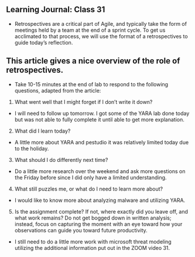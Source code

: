 ## Learning Journal: Class 31

- Retrospectives are a critical part of Agile, and typically take the form of meetings held by a team at the end of a sprint cycle. To get us acclimated to that process, we will use the format of a retrospectives to guide today’s reflection.

## This article gives a nice overview of the role of retrospectives.

- Take 10-15 minutes at the end of lab to respond to the following questions, adapted from the article:

1. What went well that I might forget if I don’t write it down?

- I will need to follow up tomorrow. I got some of the YARA lab done today but was not able to fully complete it until able to get more explanation.

2. What did I learn today?

- A little more about YARA and pestudio it was relatively limited today due to the holiday.

3. What should I do differently next time?

- Do a little more research over the weekend and ask more questions on the Friday before since I did only have a limited understanding.

4. What still puzzles me, or what do I need to learn more about?

- I would like to know more about analyzing malware and utilizing YARA.

5. Is the assignment complete? If not, where exactly did you leave off, and what work remains? Do not get bogged down in written analysis; instead, focus on capturing the moment with an eye toward how your observations can guide you toward future productivity.

- I still need to do a little more work with microsoft threat modeling utilizing the additional information put out in the ZOOM video 31.
